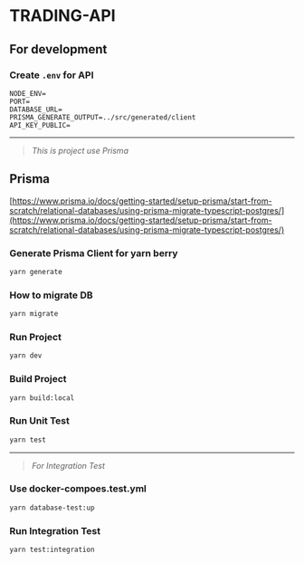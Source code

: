 # TRADING-API

## For development

### Create `.env` for API

```env
NODE_ENV=
PORT=
DATABASE_URL=
PRISMA_GENERATE_OUTPUT=../src/generated/client
API_KEY_PUBLIC=
```

---

> _This is project use Prisma_

## Prisma

[https://www.prisma.io/docs/getting-started/setup-prisma/start-from-scratch/relational-databases/using-prisma-migrate-typescript-postgres/](https://www.prisma.io/docs/getting-started/setup-prisma/start-from-scratch/relational-databases/using-prisma-migrate-typescript-postgres/)

### Generate Prisma Client for yarn berry

```sh
yarn generate
```

### How to migrate DB

```sh
yarn migrate
```

### Run Project

```sh
yarn dev
```

### Build Project

```sh
yarn build:local
```

### Run Unit Test

```sh
yarn test
```

---

> _For Integration Test_

### Use docker-compoes.test.yml

```sh
yarn database-test:up
```

### Run Integration Test

```sh
yarn test:integration
```
